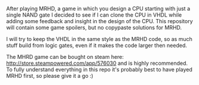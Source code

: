After playing MRHD, a game in which you design a CPU starting with just a single NAND gate I decided to see if I can clone the CPU in VHDL while adding some feedback and insight in the design of the CPU.
This repository will contain some game spoilers, but no copypaste solutions for MRHD. 

I will try to keep the VHDL in the same style as the MRHD code, so as much stuff build from logic gates, even if it makes the code larger then needed. 

The MHRD game can be bought on steam here: http://store.steampowered.com/app/576030 and is highly recommended. To fully understand everything in this repo it's probably best to have played MRHD first, so please give it a go :)
